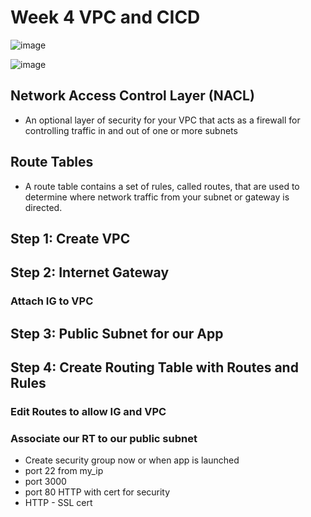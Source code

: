 # Week 4 VPC and CICD


![image](https://user-images.githubusercontent.com/14828358/144827863-ddaba37f-9d3e-4eb1-b0e4-bdfd8f9afb0f.png)





![image](https://user-images.githubusercontent.com/14828358/144831914-f1084794-2c5e-48b0-9234-91d4669ea713.png)




## Network Access Control Layer (NACL)

  * An optional layer of security for your VPC that acts as a firewall for controlling traffic in and out of one or more subnets 

## Route Tables

  * A route table contains a set of rules, called routes, that are used to determine where network traffic from your subnet or gateway is directed.






## Step 1: Create VPC


## Step 2: Internet Gateway

### Attach IG to VPC

## Step 3: Public Subnet for our App

## Step 4: Create Routing Table with Routes and Rules

### Edit Routes to allow IG and VPC

### Associate our RT to our public subnet


- Create security group now or when app is launched
- port 22 from my_ip
- port 3000
- port 80 HTTP with cert for security
- HTTP - SSL cert
